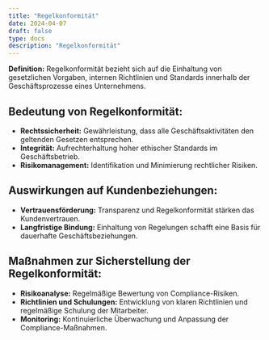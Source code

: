 ```yaml
---
title: "Regelkonformität"
date: 2024-04-07
draft: false
type: docs
description: "Regelkonformität"
---
```


**Definition:** Regelkonformität bezieht sich auf die Einhaltung von gesetzlichen Vorgaben, internen Richtlinien und Standards innerhalb der Geschäftsprozesse eines Unternehmens.

## Bedeutung von Regelkonformität:

- **Rechtssicherheit:** Gewährleistung, dass alle Geschäftsaktivitäten den geltenden Gesetzen entsprechen.
- **Integrität:** Aufrechterhaltung hoher ethischer Standards im Geschäftsbetrieb.
- **Risikomanagement:** Identifikation und Minimierung rechtlicher Risiken.

## Auswirkungen auf Kundenbeziehungen:

- **Vertrauensförderung:** Transparenz und Regelkonformität stärken das Kundenvertrauen.
- **Langfristige Bindung:** Einhaltung von Regelungen schafft eine Basis für dauerhafte Geschäftsbeziehungen.

## Maßnahmen zur Sicherstellung der Regelkonformität:

- **Risikoanalyse:** Regelmäßige Bewertung von Compliance-Risiken.
- **Richtlinien und Schulungen:** Entwicklung von klaren Richtlinien und regelmäßige Schulung der Mitarbeiter.
- **Monitoring:** Kontinuierliche Überwachung und Anpassung der Compliance-Maßnahmen.
